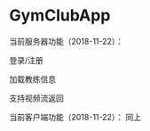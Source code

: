 # GymClubApp


当前服务器功能（2018-11-22）：

  登录/注册
  
  加载教练信息
  
  支持视频流返回
  
  
当前客户端功能（2018-11-22）：
  同上

